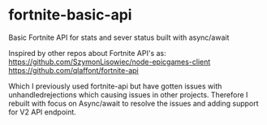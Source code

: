# fortnite-basic-api
Basic Fortnite API for stats and sever status built with async/await

Inspired by other repos about Fortnite API's as:
https://github.com/SzymonLisowiec/node-epicgames-client
https://github.com/qlaffont/fortnite-api

Which I previously used fortnite-api but have gotten issues with unhandledrejections which causing issues in other projects. Therefore I rebuilt with focus on Async/await to resolve the issues and adding support for V2 API endpoint.
